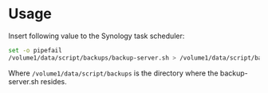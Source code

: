 # Usage

Insert following value to the Synology task scheduler:

```bash
set -o pipefail
/volume1/data/script/backups/backup-server.sh > /volume1/data/script/backups/last_run.log 2>&1
```


Where `/volume1/data/script/backups` is the directory where the backup-server.sh resides.
